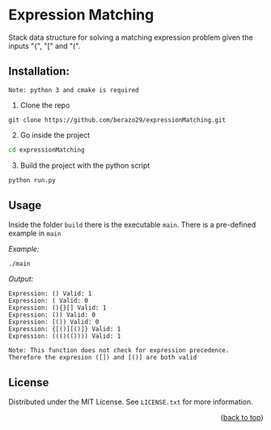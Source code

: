 
# Expression Matching
Stack data structure for solving a matching expression problem given the inputs "{", "[" and "(".

## Installation:

`Note: python 3 and cmake is required`

1. Clone the repo
```git
git clone https://github.com/berazo29/expressionMatching.git
```
2. Go inside the project
```sh
cd expressionMatching
```
3. Build the project with the python script
```py
python run.py
```

## Usage

Inside the folder `build` there is the executable `main`. 
There is a pre-defined example in `main`

*Example:*
```
./main 
```
*Output:*
```
Expression: () Valid: 1
Expression: ( Valid: 0
Expression: (){}[] Valid: 1
Expression: ()) Valid: 0
Expression: [()) Valid: 0
Expression: {[()][()]} Valid: 1
Expression: ((()(()))) Valid: 1
```
`Note: This function does not check for expression precedence.
   Therefore the expresion ([]) and [()] are both valid`
<!-- LICENSE -->
## License

Distributed under the MIT License. See `LICENSE.txt` for more information.

<p align="right">(<a href="#top">back to top</a>)</p>

